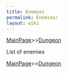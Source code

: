 ```yaml
---
title: Enemies
permalink: Enemies/
layout: wiki
---
```


[MainPage](/keeperrl_wiki/ "wikilink")>>[Dungeon](/keeperrl_wiki/Dungeon "wikilink")

List of enemies

[MainPage](/keeperrl_wiki/ "wikilink")>>[Dungeon](/keeperrl_wiki/Dungeon "wikilink")

